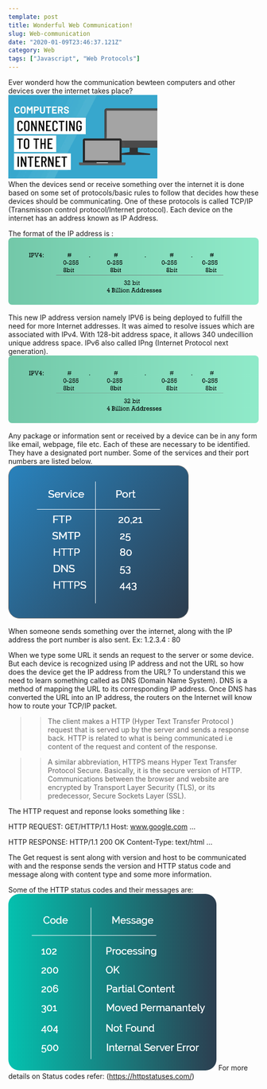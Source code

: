 ```yaml
---
template: post
title: Wonderful Web Communication!
slug: Web-communication
date: "2020-01-09T23:46:37.121Z"
category: Web
tags: ["Javascript", "Web Protocols"]
---
```


Ever wonderd how the communication bewteen computers and other devices over the internet takes place?
<br/>
                                       <img src="computer.png">
<br/>
When the devices send or receive something over the internet it is done based on some set of protocols/basic rules to follow that decides how these devices should be communicating.
One of these protocols is called TCP/IP (Transmisson control protocol/Internet protocol). Each device on the internet has an address known as IP Address.

The format of the IP address is :
<br/>
 <img src="ipv4.png">

This new IP address version namely IPV6 is being deployed to fulfill the need for more Internet addresses. It was aimed to resolve issues which are associated with IPv4. With 128-bit address space, it allows 340 undecillion unique address space. IPv6 also called IPng (Internet Protocol next generation).
<br/>
<img src="ipv4.png">

Any package or information sent or received by a device can be in any form like email, webpage, file etc. Each of these are necessary to be identified. They have a designated port number.  Some of the services and their port numbers are listed below.
<br/>
<img src="port.png">

When someone sends something over the internet, along with the IP address the port number is also sent.
Ex: 1.2.3.4 : 80

When we type some URL it sends an request to the server or some device. But each device is recognized using IP address and not the URL so how does the device get the IP address from the URL? To understand this we need to learn something called as DNS (Domain Name System). DNS is a method of mapping the URL to its corresponding IP address. Once DNS has converted the URL into an IP address, the routers on the Internet will know how to route your TCP/IP packet.

> > The client makes a HTTP (Hyper Text Transfer Protocol ) request that is served up by the server and sends a response back. HTTP is related to what is being communicated i.e content of the request and content of the response. 

> > A similar abbreviation, HTTPS means Hyper Text Transfer Protocol Secure. Basically, it is the secure version of HTTP. Communications between the browser and website are encrypted by Transport Layer Security (TLS), or its predecessor, Secure Sockets Layer (SSL).

The HTTP request and reponse looks something like :

HTTP REQUEST:
                 GET/HTTP/1.1
                 Host: www.google.com
                 …

HTTP RESPONSE:
                 HTTP/1.1 200 OK
                 Content-Type: text/html
                 …
                 
The Get request is sent along with version and host to be communicated with and the response sends the version and HTTP status code and message along with content type and some more information.

Some of the HTTP status codes and their messages are:
<img src="status codes.png">
For more details on Status codes refer: (https://httpstatuses.com/)
